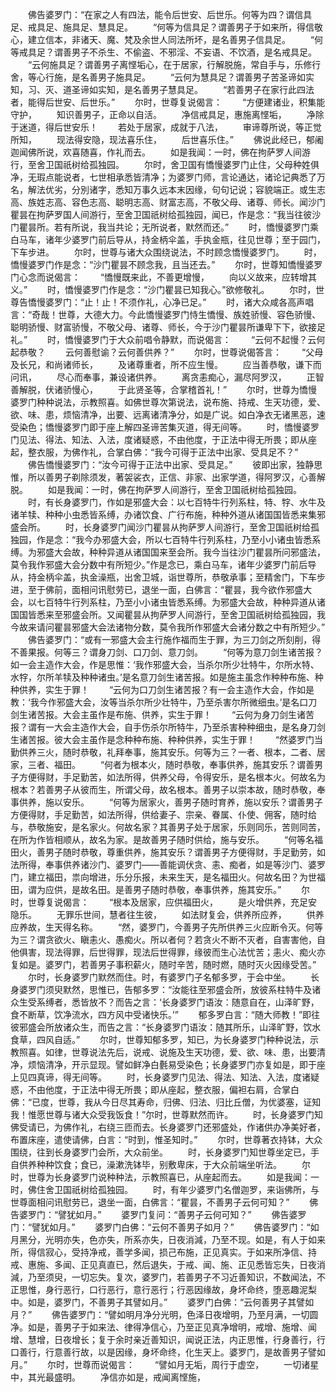 <!-- { "loadSidebar": true } -->
　　佛告婆罗门：“在家之人有四法，能令后世安、后世乐。何等为四？谓信具足、戒具足、施具足、慧具足。
　　“何等为信具足？谓善男子于如来所，得信敬心，建立信本，非诸天、魔、梵及余世人同法所坏，是名善男子信具足。
　　“何等戒具足？谓善男子不杀生、不偷盗、不邪淫、不妄语、不饮酒，是名戒具足。
　　“云何施具足？谓善男子离悭垢心，在于居家，行解脱施，常自手与，乐修行舍，等心行施，是名善男子施具足。
　　“云何为慧具足？谓善男子苦圣谛如实知，习、灭、道圣谛如实知，是名善男子慧具足。
　　“若善男子在家行此四法者，能得后世安、后世乐。”
　　尔时，世尊复说偈言：
　　“方便建诸业，积集能守护，
　　知识善男子，正命以自活。
　　净信戒具足，惠施离悭垢，
　　净除于迷道，得后世安乐！
　　若处于居家，成就于八法，
　　审谛尊所说，等正觉所知，
　　现法得安隐，现法喜乐住，
　　后世喜乐住。”
　　佛说此经已，郁阇迦闻佛所说，欢喜随喜，作礼而去。
　　如是我闻：一时，佛在拘萨罗人间游行，至舍卫国祇树给孤独园。
　　尔时，舍卫国有憍慢婆罗门止住，父母种姓俱净，无瑕点能说者，七世相承悉皆清净；为婆罗门师，言论通达，诸论记典悉了万名，解法优劣，分別诸字，悉知万事久远本末因缘，句句记说；容貌端正。或生志高、族姓志高、容色志高、聪明志高、财富志高，不敬父母、诸尊、师长。闻沙门瞿昙在拘萨罗国人间游行，至舍卫国祇树给孤独园，闻已，作是念：“我当往彼沙门瞿昙所。若有所说，我当共论；无所说者，默然而还。”
　　时，憍慢婆罗门乘白马车，诸年少婆罗门前后导从，持金柄伞盖，手执金瓶，往见世尊；至于园门，下车步进。
　　尔时，世尊与诸大众围绕说法，不时顾念憍慢婆罗门。
　　时，憍慢婆罗门作是念：“沙门瞿昙不顾念我，且当还去。”
　　尔时，世尊知憍慢婆罗门心念而说偈言：
　　“憍慢既来此，不善更增慢，
　　向以义故来，应转增其义。”
　　时，憍慢婆罗门作是念：“沙门瞿昙已知我心。”欲修敬礼。
　　尔时，世尊告憍慢婆罗门：“止！止！不须作礼，心净已足。”
　　时，诸大众咸各高声唱言：“奇哉！世尊，大德大力。今此憍慢婆罗门恃生憍慢、族姓骄慢、容色骄慢、聪明骄慢、财富骄慢，不敬父母、诸尊、师长，今于沙门瞿昙所谦卑下下，欲接足礼。”
　　时，憍慢婆罗门于大众前唱令静默，而说偈言：
　　“云何不起慢？云何起恭敬？
　　云何善慰谕？云何善供养？”
　　尔时，世尊说偈答言：
　　“父母及长兄，和尚诸师长，
　　及诸尊重者，所不应生慢。
　　应当善恭敬，谦下而问讯，
　　尽心而奉事，兼设诸供养。
　　离贪恚痴心，漏尽阿罗汉，
　　正智善解脱，伏诸骄慢心，
　　于此贤圣等，合掌稽首礼！”
　　尔时，世尊为憍慢婆罗门种种说法，示教照喜。如佛世尊次第说法，说布施、持戒、生天功德，爱、欲、味、患，烦恼清净，出要、远离诸清净分，如是广说。如白净衣无诸黑恶，速受染色；憍慢婆罗门即于座上解四圣谛苦集灭道，得无间等。
　　时，憍慢婆罗门见法、得法、知法、入法，度诸疑惑，不由他度，于正法中得无所畏；即从座起，整衣服，为佛作礼，合掌白佛：“我今可得于正法中出家、受具足不？”
　　佛告憍慢婆罗门：“汝今可得于正法中出家、受具足。”
　　彼即出家，独静思惟，所以善男子剃除须发，著袈裟衣，正信、非家、出家学道，得阿罗汉，心善解脱。
　　如是我闻：一时，佛在拘萨罗人间游行，至舍卫国祇树给孤独园。
　　时，有长身婆罗门，作如是邪盛大会：以七百特牛行列系柱，特、牸、水牛及诸羊犊、种种小虫悉皆系缚，办诸饮食、广行布施，种种外道从诸国国皆悉来集邪盛会所。
　　时，长身婆罗门闻沙门瞿昙从拘萨罗人间游行，至舍卫国祇树给孤独园，作是念：“我今办邪盛大会，所以七百特牛行列系柱，乃至小小诸虫皆悉系缚。为邪盛大会故，种种异道从诸国国来至会所。我今当往沙门瞿昙所问邪盛法，莫令我作邪盛大会分数中有所短少。”作是念已，乘白马车，诸年少婆罗门前后导从，持金柄伞盖，执金澡瓶，出舍卫城，诣世尊所，恭敬承事；至精舍门，下车步进，至于佛前，面相问讯慰劳已，退坐一面，白佛言：“瞿昙，我今欲作邪盛大会，以七百特牛行列系柱，乃至小小诸虫皆悉系缚。为邪盛大会故，种种异道从诸国国皆悉来至邪盛会所。又闻瞿昙从拘萨罗人间游行，至舍卫国祇树给孤独园，我今故来请问瞿昙邪盛大会法诸物分数，莫令我所作邪盛大会诸分数之中有所短少。”
　　佛告婆罗门：“或有一邪盛大会主行施作福而生于罪，为三刀剑之所刻削，得不善果报。何等三？谓身刀剑、口刀剑、意刀剑。
　　“何等为意刀剑生诸苦报？如一会主造作大会，作是思惟：‘我作邪盛大会，当杀尔所少壮特牛，尔所水特、水牸，尔所羊犊及种种诸虫。’是名意刀剑生诸苦报。如是施主虽念作种种布施、种种供养，实生于罪！
　　“云何为口刀剑生诸苦报？有一会主造作大会，作如是教：‘我今作邪盛大会，汝等当杀尔所少壮特牛，乃至杀害尔所微细虫。’是名口刀剑生诸苦报。大会主虽作是布施、供养，实生于罪！
　　“云何为身刀剑生诸苦报？谓有一大会主造作大会，自手伤杀尔所特牛，乃至杀害种种细虫，是名身刀剑生诸苦报。彼大会主虽作是念种种布施、种种供养，实生于罪！
　　“然婆罗门当勤供养三火，随时恭敬，礼拜奉事，施其安乐。何等为三？一者、根本，二者、居家，三者、福田。
　　“何者为根本火，随时恭敬，奉事供养，施其安乐？谓善男子方便得财，手足勤苦，如法所得，供养父母，令得安乐，是名根本火。何故名为根本？若善男子从彼而生，所谓父母，故名根本。善男子以崇本故，随时恭敬，奉事供养，施以安乐。
　　“何等为居家火，善男子随时育养，施以安乐？谓善男子方便得财，手足勤苦，如法所得，供给妻子、宗亲、眷属、仆使、佣客，随时给与，恭敬施安，是名家火。何故名家？其善男子处于居家，乐则同乐，苦则同苦，在所为作皆相顺从，故名为家。是故善男子随时供给，施与安乐。
　　“何等名福田火，善男子随时恭敬，尊重供养，施其安乐？谓善男子方便得财，手足勤劳，如法所得，奉事供养诸沙门、婆罗门——善能调伏贪、恚、痴者，如是等沙门、婆罗门，建立福田，祟向增进，乐分乐报，未来生天，是名福田火。何故名田？为世福田，谓为应供，是故名田。是善男子随时恭敬，奉事供养，施其安乐。”
　　尔时，世尊复说偈言：
　　“根本及居家，应供福田火，
　　是火增供养，充足安隐乐。
　　无罪乐世间，慧者往生彼，
　　如法财复会，供养所应养，
　　供养应养故，生天得名称。
　　“然，婆罗门，今善男子先所供养三火应断令灭。何等为三？谓贪欲火、瞋恚火、愚痴火。所以者何？若贪火不断不灭者，自害害他，自他俱害，现法得罪，后世得罪，现法后世得罪，缘彼而生心法忧苦；恚火、痴火亦复如是。婆罗门，若善男子事积薪火，随时辛苦，随时燃，随时灭火因缘受苦。”
　　尔时，长身婆罗门默然而住。时，有婆罗门子名郁多罗，于会中坐。
　　长身婆罗门须臾默然，思惟已，告郁多罗：“汝能往至邪盛会所，放彼系柱特牛及诸众生受系缚者，悉皆放不？而告之言：‘长身婆罗门语汝：随意自在，山泽旷野，食不断草，饮净流水，四方风中受诸快乐。’”
　　郁多罗白言：“随大师教！”即往彼邪盛会所放诸众生，而告之言：“长身婆罗门语汝：随其所乐，山泽旷野，饮水食草，四风自适。”
　　尔时，世尊知郁多罗，知已，为长身婆罗门种种说法，示教照喜。如律，世尊说法先后，说戒、说施及生天功德，爱、欲、味、患，出要清净，烦恼清净，开示显现。譬如鲜净白氎易受染色；长身婆罗门亦复如是，即于座上见四真谛，得无间等。
　　时，长身婆罗门见法、得法、知法、入法，度诸疑惑，不由他度，于正法中得无所畏；即从座起，整衣服，偏袒右肩，合掌白佛：“已度，世尊，我从今日尽其寿命，归佛、归法、归比丘僧，为优婆塞，证知我！惟愿世尊与诸大众受我饭食！”尔时，世尊默然而许。
　　时，长身婆罗门知佛受请已，为佛作礼，右绕三匝而去。长身婆罗门还邪盛处，作诸供办净美好者，布置床座，遣使请佛，白言：“时到，惟圣知时。”
　　尔时，世尊著衣持钵，大众围绕，往到长身婆罗门会所，大众前坐。
　　时，长身婆罗门知世尊坐定已，手自供养种种饮食；食已，澡漱洗钵毕，别敷卑床，于大众前端坐听法。
　　尔时，世尊为长身婆罗门说种种法，示教照喜已，从座起而去。
　　如是我闻：一时，佛住舍卫国祇树给孤独园。
　　时，有年少婆罗门名僧迦罗，来诣佛所，与世尊面相问讯慰劳已，退坐一面，白佛言：“瞿昙，不善男子云何可知？”
　　佛告婆罗门：“譬犹如月。”
　　婆罗门复问：“善男子云何可知？”
　　佛告婆罗门：“譬犹如月。”
　　婆罗门白佛：“云何不善男子如月？”
　　佛告婆罗门：“如月黑分，光明亦失，色亦失，所系亦失，日夜消減，乃至不现。如是，有人于如来所，得信寂心，受持净戒，善学多闻，损己布施，正见真实。于如来所净信、持戒、惠施、多闻、正见真直已，然后退失，于戒、闻、施、正见悉皆忘失，日夜消減，乃至须臾，一切忘失。复次，婆罗门，若善男子不习近善知识，不数闻法，不正思惟，身行恶行，口行恶行，意行恶行；行恶因缘故，身坏命终，堕恶趣泥梨中。如是，婆罗门，不善男子其譬如月。”
　　婆罗门白佛：“云何善男子其譬如月？”
　　佛告婆罗门：“譬如明月净分光明，色泽日夜增明，乃至月满，一切圆净。如是，善男子于如来法、律得净信心，乃至正见真净增明，戒增、施增、闻增、慧增，日夜增长；复于余时亲近善知识，闻说正法，内正思惟，行身善行，行口善行，行意善行故，以是因缘，身坏命终，化生天上。婆罗门，是故善男子譬如月。”
　　尔时，世尊而说偈言：
　　“譬如月无垢，周行于虚空，
　　一切诸星中，其光最盛明。
　　净信亦如是，戒闻离悭施，
